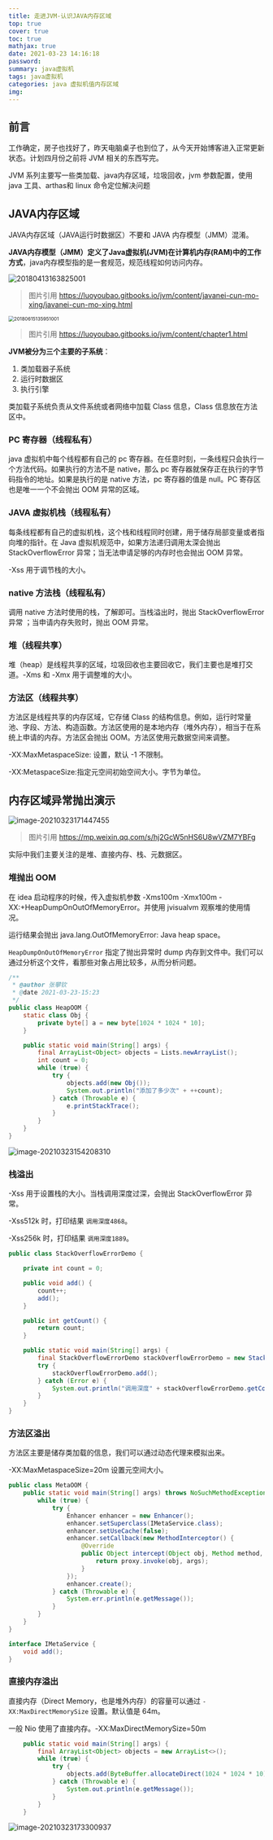 ```yaml
---
title: 走进JVM-认识JAVA内存区域
top: true
cover: true
toc: true
mathjax: true
date: 2021-03-23 14:16:18
password:
summary: java虚拟机
tags: java虚拟机
categories: java 虚拟机值内存区域
img:
---
```


## 前言

工作确定，房子也找好了，昨天电脑桌子也到位了，从今天开始博客进入正常更新状态。计划四月份之前将 JVM 相关的东西写完。

JVM 系列主要写一些类加载、java内存区域，垃圾回收，jvm 参数配置，使用 java 工具、arthas和 linux 命令定位解决问题



## JAVA内存区域

JAVA内存区域（JAVA运行时数据区）不要和 JAVA 内存模型（JMM）混淆。

**JAVA内存模型（JMM）定义了Java虚拟机(JVM)在计算机内存(RAM)中的工作方式**，java内存模型指的是一套规范，规范线程如何访问内存。

![20180413163825001](http://oss.mflyyou.cn/blog/20210323144335.png?author=zhangpanqin)

> 图片引用 https://luoyoubao.gitbooks.io/jvm/content/javanei-cun-mo-xing/javanei-cun-mo-xing.html



<img src="http://oss.mflyyou.cn/blog/20210323144519.png?author=zhangpanqin" alt="20180615135951001" style="zoom: 67%;" />

> 图片引用 https://luoyoubao.gitbooks.io/jvm/content/chapter1.html



**JVM被分为三个主要的子系统**：

1. 类加载器子系统
2. 运行时数据区
3. 执行引擎

类加载子系统负责从文件系统或者网络中加载 Class 信息，Class 信息放在方法区中。

### PC 寄存器（线程私有）

java 虚拟机中每个线程都有自己的 pc 寄存器。在任意时刻，一条线程只会执行一个方法代码。如果执行的方法不是 native，那么 pc 寄存器就保存正在执行的字节码指令的地址。如果是执行的是 native 方法，pc 寄存器的值是 null。PC 寄存区也是唯一一个不会抛出 OOM 异常的区域。

### JAVA 虚拟机栈（线程私有）

每条线程都有自己的虚拟机栈，这个栈和线程同时创建，用于储存局部变量或者指向堆的指针。在 Java 虚拟机规范中，如果方法递归调用太深会抛出 StackOverflowError 异常；当无法申请足够的内存时也会抛出 OOM 异常。

-Xss 用于调节栈的大小。

### native 方法栈（线程私有）

调用 native 方法时使用的栈，了解即可。当栈溢出时，抛出 StackOverflowError 异常 ；当申请内存失败时，抛出 OOM 异常。

### 堆（线程共享）

堆（heap）是线程共享的区域，垃圾回收也主要回收它，我们主要也是堆打交道。-Xms 和 -Xmx 用于调整堆的大小。

### 方法区（线程共享）

方法区是线程共享的内存区域，它存储 Class 的结构信息。例如，运行时常量池、字段、方法、构造函数。方法区使用的是本地内存（堆外内存），相当于在系统上申请的内存。方法区会抛出 OOM。方法区使用元数据空间来调整。

-XX:MaxMetaspaceSize: 设置，默认 -1 不限制。

-XX:MetaspaceSize:指定元空间初始空间大小。字节为单位。





## 内存区域异常抛出演示

![image-20210323171447455](http://oss.mflyyou.cn/blog/20210323171447.png?author=zhangpanqin)



> 图片引用 https://mp.weixin.qq.com/s/hj2GcW5nHS6U8wVZM7YBFg



实际中我们主要关注的是堆、直接内存、栈、元数据区。



### 堆抛出 OOM

在 idea 启动程序的时候，传入虚拟机参数 -Xms100m -Xmx100m -XX:+HeapDumpOnOutOfMemoryError。并使用 jvisualvm 观察堆的使用情况。

运行结果会抛出 java.lang.OutOfMemoryError: Java heap space。

`HeapDumpOnOutOfMemoryError` 指定了抛出异常时 dump 内存到文件中。我们可以通过分析这个文件，看那些对象占用比较多，从而分析问题。

```java
/**
 * @author 张攀钦
 * @date 2021-03-23-15:23
 */
public class HeapOOM {
    static class Obj {
        private byte[] a = new byte[1024 * 1024 * 10];
    }

    public static void main(String[] args) {
        final ArrayList<Object> objects = Lists.newArrayList();
        int count = 0;
        while (true) {
            try {
                objects.add(new Obj());
                System.out.println("添加了多少次" + ++count);
            } catch (Throwable e) {
                e.printStackTrace();
            }
        }
    }
}
```

![image-20210323154208310](http://oss.mflyyou.cn/blog/20210323154208.png?author=zhangpanqin)

### 栈溢出

-Xss 用于设置栈的大小。当栈调用深度过深，会抛出 StackOverflowError 异常。

-Xss512k 时，打印结果 `调用深度4868`。

-Xss256k 时，打印结果 `调用深度1889`。

```java
public class StackOverflowErrorDemo {

    private int count = 0;

    public void add() {
        count++;
        add();
    }

    public int getCount() {
        return count;
    }

    public static void main(String[] args) {
        final StackOverflowErrorDemo stackOverflowErrorDemo = new StackOverflowErrorDemo();
        try {
            stackOverflowErrorDemo.add();
        } catch (Error e) {
            System.out.println("调用深度" + stackOverflowErrorDemo.getCount());
        }
    }
}
```



### 方法区溢出

方法区主要是储存类加载的信息，我们可以通过动态代理来模拟出来。

-XX:MaxMetaspaceSize=20m 设置元空间大小。

```java
public class MetaOOM {
    public static void main(String[] args) throws NoSuchMethodException, IllegalAccessException, InvocationTargetException, InstantiationException {
        while (true) {
            try {
                Enhancer enhancer = new Enhancer();
                enhancer.setSuperclass(IMetaService.class);
                enhancer.setUseCache(false);
                enhancer.setCallback(new MethodInterceptor() {
                    @Override
                    public Object intercept(Object obj, Method method, Object[] args, MethodProxy proxy) throws Throwable {
                        return proxy.invoke(obj, args);
                    }
                });
                enhancer.create();
            } catch (Throwable e) {
                System.err.println(e.getMessage());
            }
        }
    }
}

interface IMetaService {
    void add();
}
```



### 直接内存溢出

直接内存（Direct Memory，也是堆外内存）的容量可以通过 `-XX:MaxDirectMemorySize` 设置。默认值是 64m。

一般 Nio 使用了直接内存。-XX:MaxDirectMemorySize=50m

```java
    public static void main(String[] args) {
        final ArrayList<Object> objects = new ArrayList<>();
        while (true) {
            try {
                objects.add(ByteBuffer.allocateDirect(1024 * 1024 * 10));
            } catch (Throwable e) {
                System.out.println(e.getMessage());
            }
        }
    }
```

![image-20210323173300937](http://oss.mflyyou.cn/blog/20210323173300.png?author=zhangpanqin)



